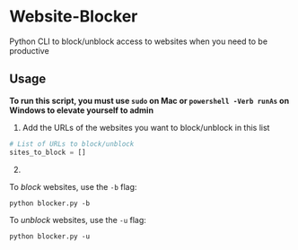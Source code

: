 # Website-Blocker
Python CLI to block/unblock access to websites when you need to be productive

## Usage

**To run this script, you must use `sudo` on Mac or `powershell -Verb runAs` on Windows to elevate yourself to admin**

1. Add the URLs of the websites you want to block/unblock in this list

```python
# List of URLs to block/unblock
sites_to_block = []
```
2. 

To _block_ websites, use the `-b` flag:
```
python blocker.py -b
```

To _unblock_ websites, use the `-u` flag:
```
python blocker.py -u
```

